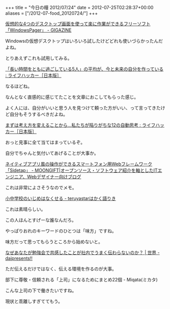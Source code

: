 +++
title = "今日の糧 2012/07/24"
date = 2012-07-25T02:28:37+00:00
aliases = ["/2012-07-food_20120724/"]
+++

  [仮想的な4つのデスクトップ画面を使って楽に作業ができるフリーソフト「WindowsPager」 - GIGAZINE](http://gigazine.net/news/20120722-windowspager/)

Windowsの仮想デスクトップはいろいろ試したけどどれも使いづらかったんだよね。

とりあえずこれも試用してみる。

  [「長い時間をともに過ごしている5人」の平均が、今と未来の自分を作っている : ライフハッカー［日本版］](http://www.lifehacker.jp/2012/07/120723success.html)

なるほどね。

なんとなく直感的に感じてたことを文章におこしてもらった感じ。

よく人には、自分がいいと思う人を見つけて頼った方がいい、って言ってきたけど自分もそうするべきだよね。

  [まずは考え方を変えることから&#8230;私たちが陥りがちな12の自動思考 : ライフハッカー［日本版］](http://www.lifehacker.jp/2012/07/120720automaticthoughts.html)

おっと見事に全て当てはまっているぞ。

自分でちゃんと気付いてあげることが大事か。

  [ネイティブアプリ風の操作ができるスマートフォン用Webフレームワーク「Sidetap」 - MOONGIFT|オープンソース・ソフトウェア紹介を軸としたITエンジニア、Webデザイナー向けブログ](http://www.moongift.jp/2012/07/20120721-2/)

これは非常によさそうなのでメモ。

  [小中学校のいじめはなくせる - teruyastarはかく語りき](http://d.hatena.ne.jp/teruyastar/20120721/1342960161)

これは素晴らしい。

この人ほんとすげーな誰なんだろ。

やっぱりおれのキーワードのひとつは「味方」ですね。

味方だって思ってもらうところから始めないと。

  [なぜあなたが勉強会で共感したことが社内でうまく伝わらないのか？ | 世界 - daipresents!!](http://daipresents.com/2012/%E3%81%AA%E3%81%9C%E3%81%82%E3%81%AA%E3%81%9F%E3%81%8C%E5%8B%89%E5%BC%B7%E4%BC%9A%E3%81%A7%E5%85%B1%E6%84%9F%E3%81%97%E3%81%9F%E3%81%93%E3%81%A8%E3%81%8C%E7%A4%BE%E5%86%85%E3%81%A7%E3%81%86%E3%81%BE/)

ただ伝えるだけではなく、伝える環境を作るのが大事。

  部下に尊敬・信頼される「上司」になるためにまとめ22個 - Miqata(ミカタ)

こんな上司の下で働きたいですね。

現状と乖離しすぎててもう。

